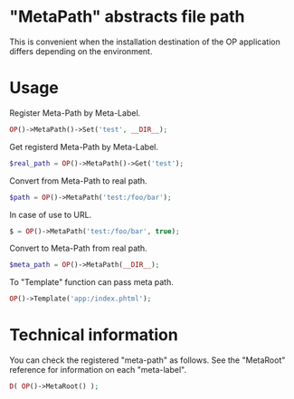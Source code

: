 "MetaPath" abstracts file path
===

 This is convenient when the installation destination of the OP application differs depending on the environment.

# Usage

  Register Meta-Path by Meta-Label.

```php
OP()->MetaPath()->Set('test', __DIR__);
```

  Get registerd Meta-Path by Meta-Label.

```php
$real_path = OP()->MetaPath()->Get('test');
```

  Convert from Meta-Path to real path.

```php
$path = OP()->MetaPath('test:/foo/bar');
```

  In case of use to URL.

```php
$ = OP()->MetaPath('test:/foo/bar', true);
```

  Convert to Meta-Path from real path.

```php
$meta_path = OP()->MetaPath(__DIR__);
```

 To "Template" function can pass meta path.

 ```php
OP()->Template('app:/index.phtml');
```

# Technical information

 You can check the registered "meta-path" as follows.
 See the "MetaRoot" reference for information on each "meta-label".

```php
D( OP()->MetaRoot() );
```
